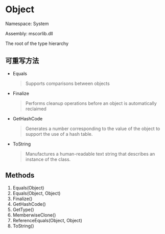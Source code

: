 # Object

Namespace: System

Assembly: mscorlib.dll

The root of the type hierarchy



## 可重写方法

* Equals

  > Supports comparisons between objects

* Finalize

  > Performs cleanup operations before an object is automatically reclaimed

* GetHashCode

  > Generates a number corresponding to the value of the object to support the use of a hash table.

* ToString

  > Manufactures a human-readable text string that describes an instance of the  class.

## Methods

1. Equals(Object)
2. Equals(Object, Object)
3. Finalize()
4. GetHashCode()
5. GetType()
6. MemberwiseClone()
7. ReferenceEquals(Object, Object)
8. ToString()

